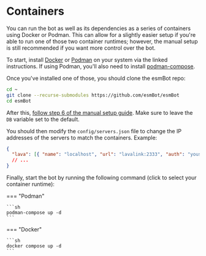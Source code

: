 # Containers

You can run the bot as well as its dependencies as a series of containers using Docker or Podman. This can allow for a slightly easier setup if you're able to run one of those two container runtimes; however, the manual setup is still recommended if you want more control over the bot.

To start, install [Docker](https://docs.docker.com/engine/install/#server) or [Podman](https://podman.io/docs/installation) on your system via the linked instructions. If using Podman, you'll also need to install [podman-compose](https://github.com/containers/podman-compose/blob/main/README.md#installation).

Once you've installed one of those, you should clone the esmBot repo:

```sh
cd ~
git clone --recurse-submodules https://github.com/esmBot/esmBot
cd esmBot
```

After this, [follow step 6 of the manual setup guide](https://docs.esmbot.net/setup/#6-configure-the-bot). Make sure to leave the `DB` variable set to the default.

You should then modify the `config/servers.json` file to change the IP addresses of the servers to match the containers. Example:

```json
{
  "lava": [{ "name": "localhost", "url": "lavalink:2333", "auth": "youshallnotpass" }]
  // ...
}
```

Finally, start the bot by running the following command (click to select your container runtime):

=== "Podman"

    ```sh
    podman-compose up -d
    ```

=== "Docker"

    ```sh
    docker compose up -d
    ```

